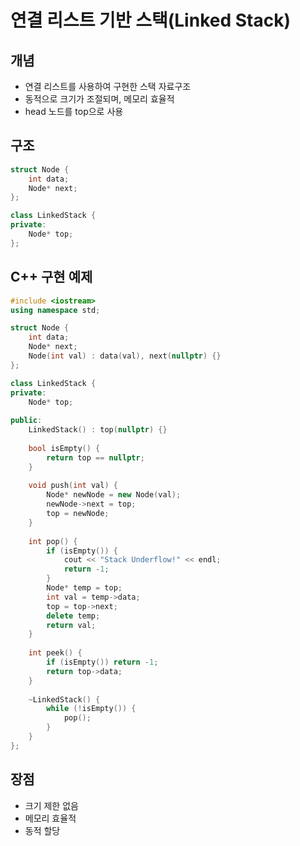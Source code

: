 # 연결 리스트 기반 스택(Linked Stack)

## 개념
- 연결 리스트를 사용하여 구현한 스택 자료구조
- 동적으로 크기가 조절되며, 메모리 효율적
- head 노드를 top으로 사용

## 구조
```cpp
struct Node {
    int data;
    Node* next;
};

class LinkedStack {
private:
    Node* top;
};
```

## C++ 구현 예제
```cpp
#include <iostream>
using namespace std;

struct Node {
    int data;
    Node* next;
    Node(int val) : data(val), next(nullptr) {}
};

class LinkedStack {
private:
    Node* top;
    
public:
    LinkedStack() : top(nullptr) {}
    
    bool isEmpty() {
        return top == nullptr;
    }
    
    void push(int val) {
        Node* newNode = new Node(val);
        newNode->next = top;
        top = newNode;
    }
    
    int pop() {
        if (isEmpty()) {
            cout << "Stack Underflow!" << endl;
            return -1;
        }
        Node* temp = top;
        int val = temp->data;
        top = top->next;
        delete temp;
        return val;
    }
    
    int peek() {
        if (isEmpty()) return -1;
        return top->data;
    }
    
    ~LinkedStack() {
        while (!isEmpty()) {
            pop();
        }
    }
};
```

## 장점
- 크기 제한 없음
- 메모리 효율적
- 동적 할당 